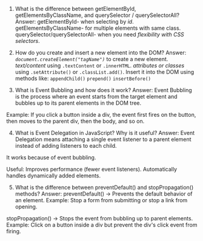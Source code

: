 1. What is the difference between getElementById, getElementsByClassName, and querySelector / querySelectorAll?
Answer: getElementById- when selecting by *id*.  
getElementsByClassName- for multiple elements with same class.  
querySelector/querySelectorAll- when you need *flexibility with CSS selectors*.


2. How do you create and insert a new element into the DOM?
Answer: *`document.createElement("tagName")`* to create a new element.
 *text/content* using `.textContent` or `.innerHTML`.
 *attributes or classes* using `.setAttribute()` or `.classList.add()`.
  Insert it into the DOM using methods like:
    `appendChild()`
    `prepend()`
    `insertBefore()`


3. What is Event Bubbling and how does it work?
Answer: Event Bubbling is the process where an event starts from the target element and bubbles up to its parent elements in the DOM tree.

Example: If you click a button inside a div, the event first fires on the button, then moves to the parent div, then the body, and so on.


4. What is Event Delegation in JavaScript? Why is it useful?
Answer: Event Delegation means attaching a single event listener to a parent element instead of adding listeners to each child.

It works because of event bubbling.

Useful:
Improves performance (fewer event listeners).
Automatically handles dynamically added elements.

5. What is the difference between preventDefault() and stopPropagation() methods?
Answer: preventDefault() → Prevents the default behavior of an element.
Example: Stop a form from submitting or stop a link from opening.

stopPropagation() → Stops the event from bubbling up to parent elements.
Example: Click on a button inside a div but prevent the div's click event from firing.
